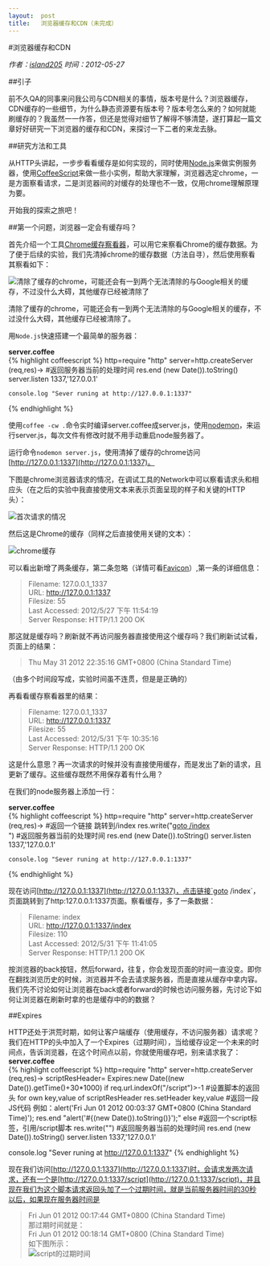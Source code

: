 ```yaml
---
layout:  post
title:   浏览器缓存和CDN（未完成）
---
```


#浏览器缓存和CDN

*作者：[island205](http://island205.github.com) 时间：2012-05-27*

##引子

前不久QA的同事来问我公司与CDN相关的事情，版本号是什么？浏览器缓存，CDN缓存的一些细节，为什么静态资源要有版本号？版本号怎么来的？如何就能刷缓存的？我虽然一一作答，但还是觉得对细节了解得不够清楚，遂打算起一篇文章好好研究一下浏览器的缓存和CDN，来探讨一下二者的来龙去脉。

##研究方法和工具

从HTTP头讲起，一步步看看缓存是如何实现的，同时使用[Node.js](http://nodejs.org)来做实例服务器，使用[CoffeeScript](http://coffeescript.org)来做一些小实例，帮助大家理解，浏览器选定chrome，一是方面察看请求，二是浏览器间的对缓存的处理也不一致，仅用chrome理解原理为要。

开始我的探索之旅吧！

##第一个问题，浏览器一定会有缓存吗？

首先介绍一个工具[Chrome缓存察看器](http://www.nirsoft.net/utils/chrome_cache_view.html)，可以用它来察看Chrome的缓存数据。为了便于后续的实验，我们先清掉chrome的缓存数据（方法自寻），然后使用察看其察看如下：

![清除了缓存的chrome，可能还会有一到两个无法清除的与Google相关的缓存，不过没什么大碍，其他缓存已经被清除了](http://pic.yupoo.com/island205/BZR9gG7Y/medish.jpg)

清除了缓存的chrome，可能还会有一到两个无法清除的与Google相关的缓存，不过没什么大碍，其他缓存已经被清除了。

用`Node.js`快速搭建一个最简单的服务器：

**server.coffee**  
{% highlight coffeescript %}
	http=require "http"
	server=http.createServer (req,res)->
		#返回服务器当前的处理时间
		res.end (new Date()).toString()
	server.listen 1337,'127.0.0.1'

	console.log "Sever runing at http://127.0.0.1:1337"
{% endhighlight %}

使用`coffee -cw .`命令实时编译server.coffee成server.js，使用[nodemon](https://github.com/remy/nodemon)，来运行server.js，每次文件有修改时就不用手动重启node服务器了。

运行命令`nodemon server.js`，使用清掉了缓存的chrome访问[http://127.0.0.1:1337](http://127.0.0.1:1337)。

下图是chrome浏览器请求的情况，在调试工具的Network中可以察看请求头和相应头（在之后的实验中我直接使用文本来表示页面呈现的样子和关键的HTTP头）：

![首次请求的情况](http://pic.yupoo.com/island205/BZRkumQT/medish.jpg)

然后这是Chrome的缓存（同样之后直接使用关键的文本）：

![chrome缓存](http://pic.yupoo.com/island205/BZRkOCtV/medish.jpg)


可以看出新增了两条缓存，第二条忽略（详情可看[Favicon](http://zh.wikipedia.org/wiki/Favicon)）,第一条的详细信息：

>Filename:		127.0.0.1_1337  
>URL:			http://127.0.0.1:1337  
>Filesize:		55   
>Last Accessed:		2012/5/27 下午 11:54:19  
>Server Response:	HTTP/1.1 200 OK

那这就是缓存吗？刷新就不再访问服务器直接使用这个缓存吗？我们刷新试试看，页面上的结果：

>Thu May 31 2012 22:35:16 GMT+0800 (China Standard Time)

（由多个时间段写成，实验时间虽不连贯，但是是正确的）

再看看缓存察看器里的结果：  
>Filename:		127.0.0.1_1337  
>URL:			http://127.0.0.1:1337  
>Filesize:		55   
>Last Accessed:		2012/5/31 下午 10:35:16  
>Server Response:	HTTP/1.1 200 OK	  

这是什么意思？再一次请求的时候并没有直接使用缓存，而是发出了新的请求，且更新了缓存。这些缓存既然不用保存着有什么用？

在我们的node服务器上添加一行：

**server.coffee**  
{% highlight coffeescript %}
	http=require "http"
	server=http.createServer (req,res)->
		#返回一个链接 跳转到/index
		res.write("<a href='http://127.0.0.1:1337/index'>goto /index</a><br />")
		#返回服务器当前的处理时间
		res.end (new Date()).toString()
	server.listen 1337,'127.0.0.1'

	console.log "Sever runing at http://127.0.0.1:1337"
{% endhighlight %}

现在访问[http://127.0.0.1:1337](http://127.0.0.1:1337)，点击链接`goto /index`，页面跳转到了http:127.0.0.1:1337页面。察看缓存，多了一条数据：  
>Filename:		index  
>URL:			http://127.0.0.1:1337/index  
>Filesize:		110  
>Last Accessed:		2012/5/31 下午 11:41:05	  
>Server Response:	HTTP/1.1 200 OK	   

按浏览器的back按钮，然后forward，往复，你会发现页面的时间一直没变。即你在翻找浏览历史的时候，浏览器并不会去请求服务器，而是直接从缓存中拿内容。我们先不讨论如何让浏览器在back或者forward的时候也访问服务器，先讨论下如何让浏览器在刷新时拿的也是缓存中的的数据？

##Expires

HTTP还处于洪荒时期，如何让客户端缓存（使用缓存，不访问服务器）请求呢？我们在HTTP的头中加入了一个Expires（过期时间），当给缓存设定一个未来的时间点，告诉浏览器，在这个时间点以前，你就使用缓存吧，别来请求我了：  
**server.coffee**  
{% highlight coffeescript %}
http=require "http"
server=http.createServer (req,res)->
	scriptResHeader=
		Expires:new Date((new Date()).getTime()+30*1000)
		if req.url.indexOf("/script")>-1
			#设置脚本的返回头
			for own key,value of scriptResHeader
				res.setHeader key,value
			#返回一段JS代码 例如：alert('Fri Jun 01 2012 00:03:37 GMT+0800 (China Standard Time)');
			res.end "alert('#{(new Date()).toString()}');"
		else
			#返回一个script标签，引用/script脚本
			res.write("<script src='/script'></script>")
			#返回服务器当前的处理时间
			res.end (new Date()).toString()
server.listen 1337,'127.0.0.1'

console.log "Sever runing at http://127.0.0.1:1337"
{% endhighlight %}

现在我们访问[http://127.0.0.1:1337](http://127.0.0.1:1337)时，会请求发两次请求，还有一个是[http://127.0.0.1:1337/script](http://127.0.0.1:1337/script)，并且现在我们为这个脚本请求返回头加了一个过期时间，就是当前服务器时间的30秒以后，如果现在服务器时间是  
>Fri Jun 01 2012 00:17:44 GMT+0800 (China Standard Time)  
那过期时间就是：  
>Fri Jun 01 2012 00:18:14 GMT+0800 (China Standard Time)  
如下图所示：  
![script的过期时间](http://pic.yupoo.com/island205/C0td8x0C/medish.jpg )



				

			





